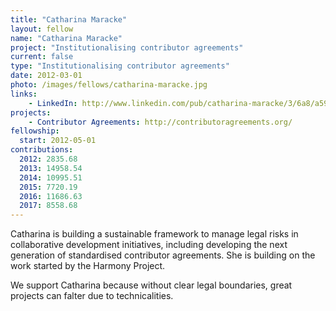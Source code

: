 ```yaml
---
title: "Catharina Maracke"
layout: fellow
name: "Catharina Maracke"
project: "Institutionalising contributor agreements"
current: false
type: "Institutionalising contributor agreements"
date: 2012-03-01
photo: /images/fellows/catharina-maracke.jpg
links:
    - LinkedIn: http://www.linkedin.com/pub/catharina-maracke/3/6a8/a59
projects:
    - Contributor Agreements: http://contributoragreements.org/
fellowship:
  start: 2012-05-01
contributions:
  2012: 2835.68
  2013: 14958.54
  2014: 10995.51
  2015: 7720.19
  2016: 11686.63
  2017: 8558.68
---
```



Catharina is building a sustainable framework to manage legal risks in collaborative development initiatives, including developing the next generation of standardised contributor agreements. She is building on the work started by the Harmony Project.

We support Catharina because without clear legal boundaries, great projects can falter due to technicalities.
